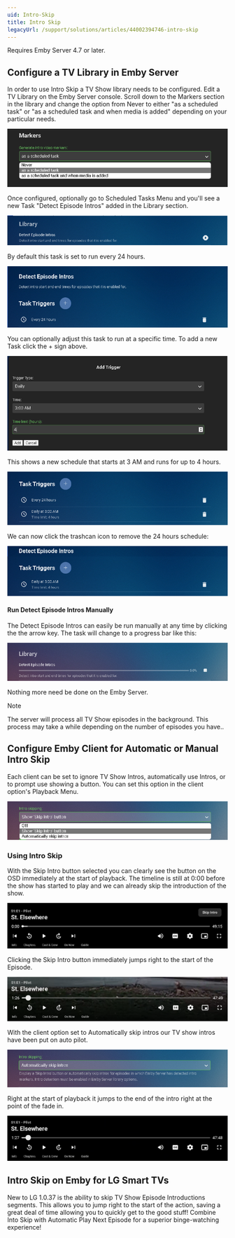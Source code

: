 ```yaml
---
uid: Intro-Skip
title: Intro Skip
legacyUrl: /support/solutions/articles/44002394746-intro-skip
---
```



Requires Emby Server 4.7 or later.

## Configure a TV Library in Emby Server

In order to use Intro Skip a TV Show library needs to be configured. Edit a TV Library on the Emby Server console.  Scroll down to the Markers section in the library and change the option from Never to either "as a scheduled task" or "as a scheduled task and when media is added" depending on your particular needs.


![Intro Skip1](images/server/intro_skip1.png)




Once configured, optionally go to Scheduled Tasks Menu and you'll see a new Task "Detect Episode Intros" added in the Library section.

![Intro Skip2](images/server/intro_skip2.png)



By default this task is set to run every 24 hours.

![Intro Skip3](images/server/intro_skip3.png)

You can optionally adjust this task to run at a specific time. To add a new Task click the + sign above.

![Intro Skip4](images/server/intro_skip4.png)

This shows a new schedule that starts at 3 AM and runs for up to 4 hours.

![Intro Skip5](images/server/intro_skip5.png)


We can now click the trashcan icon to remove the 24 hours schedule:

![Intro Skip6](images/server/intro_skip6.png)

#### Run Detect Episode Intros Manually


The Detect Episode Intros can easily be run manually at any time by clicking the the arrow key.  The task will change to a progress bar like this:

![Intro Skip7](images/server/intro_skip7.png)

Nothing more need be done on the Emby Server.


> [!NOTE]
> The server will process all TV Show episodes in the background.
This process may take a while depending on the number of episodes you have.. 


## Configure Emby Client for Automatic or Manual Intro Skip


Each client can be set to ignore TV Show Intros, automatically use Intros, or to prompt use showing a button.  You can set this option in the client option's Playback Menu.

![Intro Skip8](images/server/intro_skip8.png)

### Using Intro Skip

With the Skip Intro button selected you can clearly see the button on the OSD immediately at the start of playback. The timeline is still at 0:00 before the show has started to play and we can already skip the introduction of the show.

![Intro Skip9](images/server/intro_skip9.png)

Clicking the Skip Intro button immediately jumps right to the start of the Episode.

![Intro Skip10](images/server/intro_skip10.png)

With the client option set to Automatically skip intros our TV show intros have been put on auto pilot. 

![Intro Skip11](images/server/intro_skip11.png)

Right at the start of playback it jumps to the end of the intro right at the point of the fade in.

![Intro Skip12](images/server/intro_skip12.png)

## Intro Skip on Emby for LG Smart TVs

New to LG 1.0.37 is the ability to skip TV Show Episode Introductions segments. This allows you to jump right to the start of the action, saving a great deal of time allowing you to quickly get to the good stuff! Combine Into Skip with Automatic Play Next Episode for a superior binge-watching experience!
